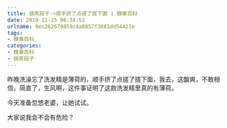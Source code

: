 ```yaml
---
title: 搞笑段子->顺手挤了点搓了搓下面 | 糗事百科
date: 2019-11-25 06:34:53
urlname: 0ec262679859c4a8857f3881dd54421e
tags: 
- 糗事百科
categories:
- 糗事百科
- 搞笑段子
---
```

昨晚洗澡忘了洗发精是薄荷的，顺手挤了点搓了搓下面，我去，这酸爽，不敢相信，简直了，生风啊，这件事证明了这款洗发精里真的有薄荷。

今天准备忽悠老婆，让她试试。

大家说我会不会有危险？


